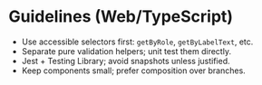 # Guidelines (Web/TypeScript)
- Use accessible selectors first: `getByRole`, `getByLabelText`, etc.
- Separate pure validation helpers; unit test them directly.
- Jest + Testing Library; avoid snapshots unless justified.
- Keep components small; prefer composition over branches.

